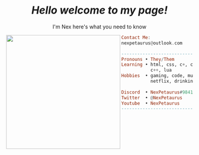 <h1 align="center">
  <I> Hello welcome to my page! </I>
</h1>



<p align="center"> I'm Nex here's what you need to know </p>


<img align="left" src="https://github.com/NexPetaurus.png" width="308" />

```haskell
Contact Me:
nexpetaurus@outlook.com

------------------------------
Pronouns • They/Them
Learning • html, css, c+, c#
           c++, lua           
Hobbies  • gaming, code, music,
           netflix, drinking tea.
           
Discord  • NexPetaurus#9841
Twitter  • @NexPetaurus
Youtube  • NexPetaurus
------------------------------
```
